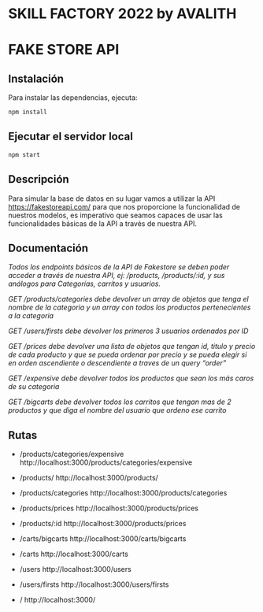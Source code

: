 # SKILL FACTORY 2022 by AVALITH
# FAKE STORE API

## Instalación

Para instalar las dependencias, ejecuta:
``` bash
npm install
```

## Ejecutar el servidor local

``` bash
npm start
```

## Descripción

Para simular la base de datos en su lugar vamos a utilizar la API
https://fakestoreapi.com/ para que nos proporcione la
funcionalidad de nuestros modelos, es imperativo que seamos
capaces de usar las funcionalidades básicas de la API a través de
nuestra API.


## Documentación

*Todos los endpoints básicos de la API de Fakestore se deben poder acceder a través de nuestra API, ej: /products, /products/:id, y sus análogos para Categorías, carritos y usuarios.*

*GET /products/categories debe devolver un array de objetos que tenga el nombre de la categoria y un array con todos los productos pertenecientes a la categoria*

*GET /users/firsts debe devolver los primeros 3 usuarios ordenados por ID*

*GET /prices debe devolver una lista de objetos que tengan id, titulo y precio de cada producto y que se pueda ordenar por precio y se pueda elegir si en orden ascendiente o descendiente a traves de un query “order”*

*GET /expensive debe devolver todos los productos que sean los más caros de su categoria*

*GET /bigcarts debe devolver todos los carritos que tengan mas de 2 productos y que diga el nombre del usuario que ordeno ese carrito*

## Rutas

* /products/categories/expensive
http://localhost:3000/products/categories/expensive

* /products/
http://localhost:3000/products/

* /products/categories
http://localhost:3000/products/categories

* /products/prices
http://localhost:3000/products/prices

* /products/:id
http://localhost:3000/products/prices

* /carts/bigcarts
http://localhost:3000/carts/bigcarts

* /carts
http://localhost:3000/carts

* /users
http://localhost:3000/users

* /users/firsts
http://localhost:3000/users/firsts

* /
http://localhost:3000/
